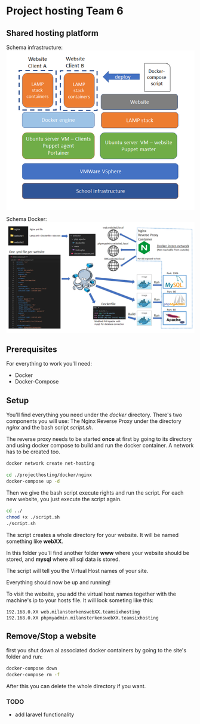 # Project hosting Team 6
## Shared hosting platform

Schema infrastructure:\
![hosting infrastructure](./resources/schema_english.png)

Schema Docker:\
![schema docker](./resources/docker_schema.png)

## Prerequisites
For everything to work you'll need:
- Docker
- Docker-Compose
## Setup


You'll find everything you need under the _docker_ directory. There's two components you will use: The Nginx Reverse Proxy under the directory _nginx_ and the bash script _script.sh_. 

The reverse proxy needs to be started __once__ at first by going to its directory and using docker compose to build and run the docker container. A network has to be created too.
```bash
docker network create net-hosting
```

```bash
cd ./projecthosting/docker/nginx
docker-compose up -d
 ```

Then we give the bash script execute rights and run the script. For each new website, you just execute the script again.

```bash
cd ../
chmod +x ./script.sh
./script.sh
```

The script creates a whole directory for your website. It will be named something like __webXX__. 

In this folder you'll find another folder __www__ where your website should be stored, and __mysql__ where all sql data is stored.

The script will tell you the Virtual Host names of your site.

Everything should now be up and running!

To visit the website, you add the virtual host names together with the machine's ip to your hosts file. It will look someting like this:
```
192.168.0.XX web.milansterkenswebXX.teamsixhosting 
192.168.0.XX phpmyadmin.milansterkenswebXX.teamsixhosting
```


## Remove/Stop a website

first you shut down al associated docker containers by going to the site's folder and run:

```bash
docker-compose down
docker-compose rm -f
```
After this you can delete the whole directory if you want.

### TODO
- add laravel functionality
